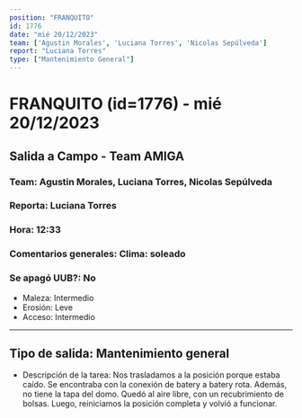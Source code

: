 ```yaml
---
position: "FRANQUITO"
id: 1776
date: "mié 20/12/2023"
team: ['Agustin Morales', 'Luciana Torres', 'Nicolas Sepúlveda']
report: "Luciana Torres"
type: ["Mantenimiento General"]
---
```


# FRANQUITO (id=1776) - mié 20/12/2023
## Salida a Campo - Team AMIGA
### Team: Agustin Morales, Luciana Torres, Nicolas Sepúlveda
### Reporta: Luciana Torres
### Hora: 12:33
### Comentarios generales: Clima: soleado 
### Se apagó UUB?: No 
- Maleza: Intermedio
- Erosión: Leve
- Acceso: Intermedio

---------
## Tipo de salida: Mantenimiento general
   - Descripción de la tarea: Nos trasladamos a la posición porque estaba caído. Se encontraba con la conexión de batery a batery rota. Además,  no tiene la tapa del domo. Quedó al aire libre, con un recubrimiento de bolsas.
Luego, reiniciamos la posición completa y volvió a funcionar. 
